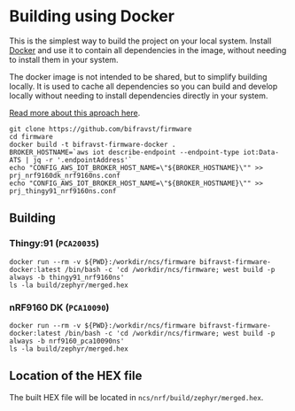 # Building using Docker

This is the simplest way to build the project on your local system. Install
[Docker](https://www.docker.com/) and use it to contain all dependencies in the
image, without needing to install them in your system.

The docker image is not intended to be shared, but to simplify building locally.
It is used to cache all dependencies so you can build and develop locally
without needing to install dependencies directly in your system.

[Read more about this aproach here](https://github.com/coderbyheart/fw-nrfconnect-nrf-docker).

    git clone https://github.com/bifravst/firmware
    cd firmware
    docker build -t bifravst-firmware-docker .
    BROKER_HOSTNAME=`aws iot describe-endpoint --endpoint-type iot:Data-ATS | jq -r '.endpointAddress'`
    echo "CONFIG_AWS_IOT_BROKER_HOST_NAME=\"${BROKER_HOSTNAME}\"" >> prj_nrf9160dk_nrf9160ns.conf
    echo "CONFIG_AWS_IOT_BROKER_HOST_NAME=\"${BROKER_HOSTNAME}\"" >> prj_thingy91_nrf9160ns.conf

## Building

### Thingy:91 (`PCA20035`)

    docker run --rm -v ${PWD}:/workdir/ncs/firmware bifravst-firmware-docker:latest /bin/bash -c 'cd /workdir/ncs/firmware; west build -p always -b thingy91_nrf9160ns'
    ls -la build/zephyr/merged.hex

### nRF9160 DK (`PCA10090`)

    docker run --rm -v ${PWD}:/workdir/ncs/firmware bifravst-firmware-docker:latest /bin/bash -c 'cd /workdir/ncs/firmware; west build -p always -b nrf9160_pca10090ns'
    ls -la build/zephyr/merged.hex

## Location of the HEX file

The built HEX file will be located in `ncs/nrf/build/zephyr/merged.hex`.
